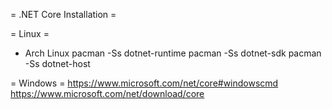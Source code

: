 = .NET Core Installation =

= Linux =
* Arch Linux
pacman -Ss dotnet-runtime
pacman -Ss dotnet-sdk
pacman -Ss dotnet-host

= Windows =
https://www.microsoft.com/net/core#windowscmd
https://www.microsoft.com/net/download/core



